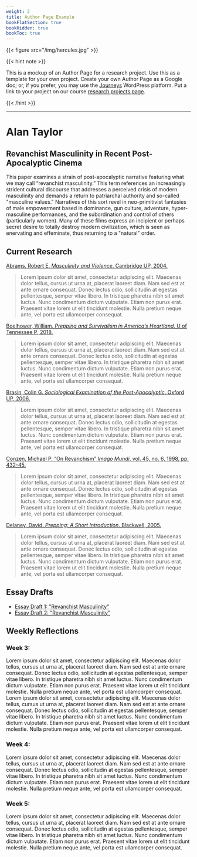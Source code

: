 ```yaml
---
weight: 2
title: Author Page Example
bookFlatSection: true
bookHidden: true
bookToc: true
---
```


{{< figure src="/img/hercules.jpg" >}}

{{< hint note >}} 

<span style="color: var(--in-class)"><i class="fas fa-star-of-life"></i></span> This is a mockup of an Author Page for a research project. Use this as a template for your own project. Create your own Author Page as a Google doc; or, if you prefer, you may use the [Journeys](https://journeys.dartmouth.edu/) WordPress platform. Put a link to your project on our course [research projects page](https://docs.google.com/document/d/1Zh_gf5hGLVN1i-i18WikOR6ILsa6cYwHpqAf40SwEp0/edit?usp=sharing).

{{< /hint >}} 

---

# Alan Taylor

## Revanchist Masculinity in Recent Post-Apocalyptic Cinema

This paper examines a strain of post-apocalyptic narrative featuring what we may call “revanchist masculinity.” This term references an increasingly strident cultural discourse that addresses a perceived crisis of modern masculinity and demands a return to patriarchal authority and so-called "masculine values." Narratives of this sort revel in neo-primitivist fantasies of male empowerment based in dominance, gun culture, adventure, hyper-masculine performances, and the subordination and control of others (particularly women). Many of these films express an incipient or perhaps secret desire to totally destroy modern civilization, which is seen as enervating and effeminate, thus returning to a "natural" order.

## Current Research

[Abrams, Robert E. *Masculinity and Violence*. Cambridge UP, 2004.](https://www.youtube.com/watch?v=dQw4w9WgXcQ&ab_channel=RickAstleyVEVO)
> Lorem ipsum dolor sit amet, consectetur adipiscing elit. Maecenas dolor tellus, cursus ut urna at, placerat laoreet diam. Nam sed est at ante ornare consequat. Donec lectus odio, sollicitudin at egestas pellentesque, semper vitae libero. In tristique pharetra nibh sit amet luctus. Nunc condimentum dictum vulputate. Etiam non purus erat. Praesent vitae lorem ut elit tincidunt molestie. Nulla pretium neque ante, vel porta est ullamcorper consequat.

[Boelhower, William. *Prepping and Survivalism in America’s Heartland*. U of Tennessee P, 2018.](https://www.youtube.com/watch?v=dQw4w9WgXcQ&ab_channel=RickAstleyVEVO)
>Lorem ipsum dolor sit amet, consectetur adipiscing elit. Maecenas dolor tellus, cursus ut urna at, placerat laoreet diam. Nam sed est at ante ornare consequat. Donec lectus odio, sollicitudin at egestas pellentesque, semper vitae libero. In tristique pharetra nibh sit amet luctus. Nunc condimentum dictum vulputate. Etiam non purus erat. Praesent vitae lorem ut elit tincidunt molestie. Nulla pretium neque ante, vel porta est ullamcorper consequat.

[Brasin, Colin G. *Sociological Examination of the Post-Apocalyptic*. Oxford UP, 2006.](https://www.youtube.com/watch?v=dQw4w9WgXcQ&ab_channel=RickAstleyVEVO)
> Lorem ipsum dolor sit amet, consectetur adipiscing elit. Maecenas dolor tellus, cursus ut urna at, placerat laoreet diam. Nam sed est at ante ornare consequat. Donec lectus odio, sollicitudin at egestas pellentesque, semper vitae libero. In tristique pharetra nibh sit amet luctus. Nunc condimentum dictum vulputate. Etiam non purus erat. Praesent vitae lorem ut elit tincidunt molestie. Nulla pretium neque ante, vel porta est ullamcorper consequat.

[Conzen, Michael P. “On Revanchism” *Imago Mundi*, vol. 45, no. 6, 1998, pp. 432-45.](https://www.youtube.com/watch?v=dQw4w9WgXcQ&ab_channel=RickAstleyVEVO)
> Lorem ipsum dolor sit amet, consectetur adipiscing elit. Maecenas dolor tellus, cursus ut urna at, placerat laoreet diam. Nam sed est at ante ornare consequat. Donec lectus odio, sollicitudin at egestas pellentesque, semper vitae libero. In tristique pharetra nibh sit amet luctus. Nunc condimentum dictum vulputate. Etiam non purus erat. Praesent vitae lorem ut elit tincidunt molestie. Nulla pretium neque ante, vel porta est ullamcorper consequat.

[Delaney, David. *Prepping: A Short Introduction*. Blackwell, 2005.](https://www.youtube.com/watch?v=dQw4w9WgXcQ&ab_channel=RickAstleyVEVO)
> Lorem ipsum dolor sit amet, consectetur adipiscing elit. Maecenas dolor tellus, cursus ut urna at, placerat laoreet diam. Nam sed est at ante ornare consequat. Donec lectus odio, sollicitudin at egestas pellentesque, semper vitae libero. In tristique pharetra nibh sit amet luctus. Nunc condimentum dictum vulputate. Etiam non purus erat. Praesent vitae lorem ut elit tincidunt molestie. Nulla pretium neque ante, vel porta est ullamcorper consequat.


## Essay Drafts

- [Essay Draft 1: "Revanchist Masculinity"](/docs/Taylor-Essay.pdf)
- [Essay Draft 2: "Revanchist Masculinity"](/docs/Taylor-Essay.pdf)


## Weekly Reflections

### Week 3: 

Lorem ipsum dolor sit amet, consectetur adipiscing elit. Maecenas dolor tellus, cursus ut urna at, placerat laoreet diam. Nam sed est at ante ornare consequat. Donec lectus odio, sollicitudin at egestas pellentesque, semper vitae libero. In tristique pharetra nibh sit amet luctus. Nunc condimentum dictum vulputate. Etiam non purus erat. Praesent vitae lorem ut elit tincidunt molestie. Nulla pretium neque ante, vel porta est ullamcorper consequat. Lorem ipsum dolor sit amet, consectetur adipiscing elit. Maecenas dolor tellus, cursus ut urna at, placerat laoreet diam. Nam sed est at ante ornare consequat. Donec lectus odio, sollicitudin at egestas pellentesque, semper vitae libero. In tristique pharetra nibh sit amet luctus. Nunc condimentum dictum vulputate. Etiam non purus erat. Praesent vitae lorem ut elit tincidunt molestie. Nulla pretium neque ante, vel porta est ullamcorper consequat. 

### Week 4:

Lorem ipsum dolor sit amet, consectetur adipiscing elit. Maecenas dolor tellus, cursus ut urna at, placerat laoreet diam. Nam sed est at ante ornare consequat. Donec lectus odio, sollicitudin at egestas pellentesque, semper vitae libero. In tristique pharetra nibh sit amet luctus. Nunc condimentum dictum vulputate. Etiam non purus erat. Praesent vitae lorem ut elit tincidunt molestie. Nulla pretium neque ante, vel porta est ullamcorper consequat.

### Week 5:

Lorem ipsum dolor sit amet, consectetur adipiscing elit. Maecenas dolor tellus, cursus ut urna at, placerat laoreet diam. Nam sed est at ante ornare consequat. Donec lectus odio, sollicitudin at egestas pellentesque, semper vitae libero. In tristique pharetra nibh sit amet luctus. Nunc condimentum dictum vulputate. Etiam non purus erat. Praesent vitae lorem ut elit tincidunt molestie. Nulla pretium neque ante, vel porta est ullamcorper consequat.

